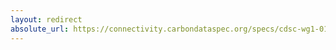 ```yaml
---
layout: redirect
absolute_url: https://connectivity.carbondataspec.org/specs/cdsc-wg1-01/overview
---
```

